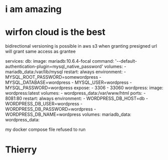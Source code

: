 # i am amazing 
# wirfon cloud is the best
bidirectional versioning is possible in aws s3
when granting presigned url will grant same access as grantee


services:
  db:
    image: mariadb:10.6.4-focal
    command: '--default-authentication-plugin=mysql_native_password'
    volumes:
      - mariadb_data:/var/lib/mysql
    restart: always
    environment:
      - MYSQL_ROOT_PASSWORD=somewordpress
      - MYSQL_DATABASE=wordpress
      - MYSQL_USER=wordpress
      - MYSQL_PASSWORD=wordpress
    expose:
      - 3306
      - 33060
  wordpress:
    image: wordpress:latest
    volumes:
      - wordpress_data:/var/www/html
    ports:
      - 8081:80
    restart: always
    environment:
      - WORDPRESS_DB_HOST=db
      - WORDPRESS_DB_USER=wordpress
      - WORDPRESS_DB_PASSWORD=wordpress
      - WORDPRESS_DB_NAME=wordpress
volumes:
  mariadb_data:
  wordpress_data:

  my docker compose file refused to run

  # Thierry 
  
